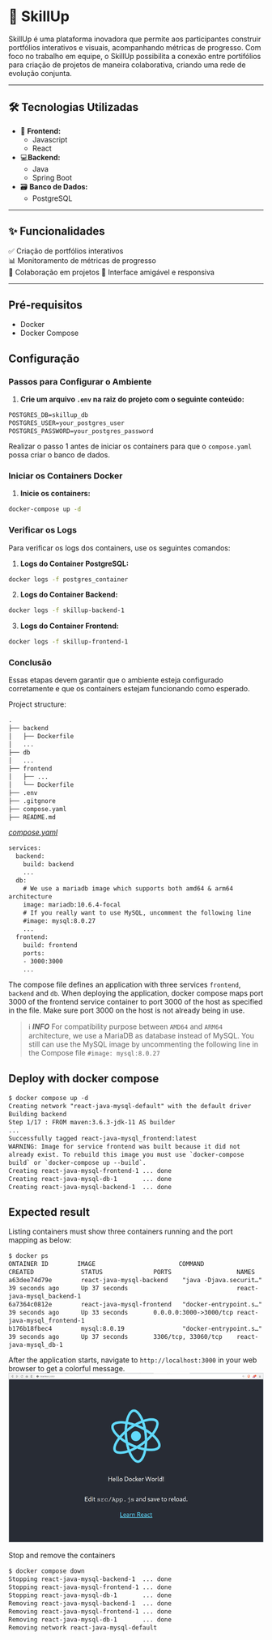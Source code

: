 # 🚀 SkillUp

SkillUp é uma plataforma inovadora que permite aos participantes construir portfólios interativos e visuais, acompanhando métricas de progresso. Com foco no trabalho em equipe, o SkillUp possibilita a conexão entre portifólios para criação de projetos de maneira colaborativa, criando uma rede de evolução conjunta. 

---

## 🛠️ Tecnologias Utilizadas

- 🎨 **Frontend:**
    - Javascript
    - React
- 💻**Backend:**
    - Java
    - Spring Boot
- 🗃️ **Banco de Dados:**
    -  PostgreSQL

---

## ✨ Funcionalidades

✅ Criação de portfólios interativos  
📊 Monitoramento de métricas de progresso  
🤝 Colaboração em projetos
📱 Interface amigável e responsiva  

---

## Pré-requisitos

- Docker
- Docker Compose

## Configuração

### Passos para Configurar o Ambiente

1. **Crie um arquivo `.env` na raiz do projeto com o seguinte conteúdo:**

```dotenv
POSTGRES_DB=skillup_db
POSTGRES_USER=your_postgres_user
POSTGRES_PASSWORD=your_postgres_password
```
Realizar o passo 1 antes de iniciar os containers para que o `compose.yaml` possa criar o banco de dados.

### Iniciar os Containers Docker

1. **Inicie os containers:**

```sh
docker-compose up -d
```

### Verificar os Logs

Para verificar os logs dos containers, use os seguintes comandos:

1. **Logs do Container PostgreSQL:**

```sh
docker logs -f postgres_container
```

2. **Logs do Container Backend:**

```sh
docker logs -f skillup-backend-1
```

3. **Logs do Container Frontend:**

```sh
docker logs -f skillup-frontend-1
```

### Conclusão

Essas etapas devem garantir que o ambiente esteja configurado corretamente e que os containers estejam funcionando como esperado.

Project structure:
```
.
├── backend
│   ├── Dockerfile
│   ...
├── db
│   ...
├── frontend
│   ├── ...
│   └── Dockerfile
├── .env
├── .gitgnore
├── compose.yaml
├── README.md
```

[_compose.yaml_](compose.yaml)
```
services:
  backend:
    build: backend
    ...
  db:
    # We use a mariadb image which supports both amd64 & arm64 architecture
    image: mariadb:10.6.4-focal
    # If you really want to use MySQL, uncomment the following line
    #image: mysql:8.0.27
    ...
  frontend:
    build: frontend
    ports:
    - 3000:3000
    ...
```
The compose file defines an application with three services `frontend`, `backend` and `db`.
When deploying the application, docker compose maps port 3000 of the frontend service container to port 3000 of the host as specified in the file.
Make sure port 3000 on the host is not already being in use.

> ℹ️ **_INFO_**
> For compatibility purpose between `AMD64` and `ARM64` architecture, we use a MariaDB as database instead of MySQL.
> You still can use the MySQL image by uncommenting the following line in the Compose file
> `#image: mysql:8.0.27`

## Deploy with docker compose

```
$ docker compose up -d
Creating network "react-java-mysql-default" with the default driver
Building backend
Step 1/17 : FROM maven:3.6.3-jdk-11 AS builder
...
Successfully tagged react-java-mysql_frontend:latest
WARNING: Image for service frontend was built because it did not already exist. To rebuild this image you must use `docker-compose build` or `docker-compose up --build`.
Creating react-java-mysql-frontend-1 ... done
Creating react-java-mysql-db-1       ... done
Creating react-java-mysql-backend-1  ... done
```

## Expected result

Listing containers must show three containers running and the port mapping as below:
```
$ docker ps
ONTAINER ID        IMAGE                       COMMAND                  CREATED             STATUS              PORTS                  NAMES
a63dee74d79e        react-java-mysql-backend    "java -Djava.securit…"   39 seconds ago      Up 37 seconds                              react-java-mysql_backend-1
6a7364c0812e        react-java-mysql-frontend   "docker-entrypoint.s…"   39 seconds ago      Up 33 seconds       0.0.0.0:3000->3000/tcp react-java-mysql_frontend-1
b176b18fbec4        mysql:8.0.19                "docker-entrypoint.s…"   39 seconds ago      Up 37 seconds       3306/tcp, 33060/tcp    react-java-mysql_db-1
```

After the application starts, navigate to `http://localhost:3000` in your web browser to get a colorful message.
![page](./output.jpg)

Stop and remove the containers
```
$ docker compose down
Stopping react-java-mysql-backend-1  ... done
Stopping react-java-mysql-frontend-1 ... done
Stopping react-java-mysql-db-1       ... done
Removing react-java-mysql-backend-1  ... done
Removing react-java-mysql-frontend-1 ... done
Removing react-java-mysql-db-1       ... done
Removing network react-java-mysql-default
```
